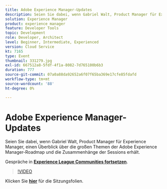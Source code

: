 ```yaml
---
title: Adobe Experience Manager-Updates
description: Seien Sie dabei, wenn Gabriel Walt, Product Manager für Experience Manager, einen Überblick über die großen Themen der Adobe Experience Manager-Roadmap und die Zusammenhänge der Sessions erhält. Diese Sitzung wurde im Rahmen des Adobe Developers Live-Inhaltsereignisses durchgeführt.
solution: Experience Manager
product: experience manager
feature: Developer Tools
topic: Development
role: Developer, Architect
level: Beginner, Intermediate, Experienced
version: Cloud Service
kt: 7165
type: Event
thumbnail: 331279.jpg
exl-id: 667512a8-5fdf-4f1a-8082-7d765100b6b3
duration: 777
source-git-commit: 07a0a88da92652a6f07f65ba369e17cfe85fdafd
workflow-type: tm+mt
source-wordcount: '88'
ht-degree: 0%

---
```


# Adobe Experience Manager-Updates

Seien Sie dabei, wenn Gabriel Walt, Product Manager für Experience Manager, einen Überblick über die großen Themen der Adobe Experience Manager-Roadmap und die Zusammenhänge der Sessions erhält.

Gespräche in **[Experience League Communities fortsetzen](https://adobe.ly/36Yd3v6)**.

>[!VIDEO](https://video.tv.adobe.com/v/331279/?quality=12&learn=on&hidetitle=true)

Klicken Sie **[hier](/help/adobe-developers-live/assets/experience-manager-updates.pdf)** für die Sitzungsfolien.

